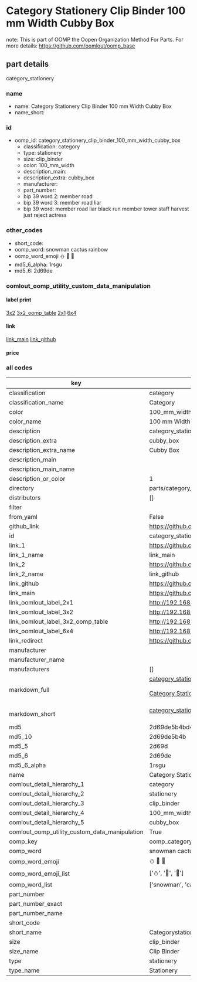 # Category Stationery Clip Binder 100 mm Width Cubby Box  

note: This is part of OOMP the Oopen Organization Method For Parts. For more details: https://github.com/oomlout/oomp_base

##  part details
  



category_stationery



### name
* name: Category Stationery Clip Binder 100 mm Width Cubby Box
* name_short: 
### id
* oomp_id: category_stationery_clip_binder_100_mm_width_cubby_box
  * classification: category
  * type: stationery
  * size: clip_binder
  * color: 100_mm_width
  * description_main: 
  * description_extra: cubby_box
  * manufacturer: 
  * part_number: 
  * bip 39 word 2: member road
  * bip 39 word 3: member road liar
  * bip 39 word: member road liar black run member tower staff harvest just reject actress

### other_codes
* short_code: 
* oomp_word: snowman cactus rainbow
* oomp_word_emoji :snowman: :cactus: :rainbow:
* md5_6_alpha: 1rsgu
* md5_6: 2d69de






### oomlout_oomp_utility_custom_data_manipulation
#### label print
[3x2](http://192.168.1.245:1112/?label=oomp%201rsgu)
[3x2_oomp_table](http://192.168.1.108:1112/?label=oomp%201rsgu)
[2x1](http://192.168.1.242:1112/?label=oomp%201rsgu)
[6x4](http://192.168.1.55:1112/?label=oomp%201rsgu)    

#### link

[link_main](https://github.com/oomlout/oomlout_oomp_version_1_messy/tree/main/parts/category_stationery_clip_binder_100_mm_width_cubby_box) [link_github](https://github.com/oomlout/oomlout_oomp_version_1_messy/tree/main/parts/category_stationery_clip_binder_100_mm_width_cubby_box)                             

#### price







### all codes 
| key | value |  
| --- | --- |  
| classification | category |  
| classification_name | Category |  
| color | 100_mm_width |  
| color_name | 100 mm Width |  
| description | category_stationery |  
| description_extra | cubby_box |  
| description_extra_name | Cubby Box |  
| description_main |  |  
| description_main_name |  |  
| description_or_color | 1  |  
| directory | parts/category_stationery_clip_binder_100_mm_width_cubby_box |  
| distributors | [] |  
| filter |  |  
| from_yaml | False |  
| github_link | https://github.com/oomlout/oomlout_oomp_part_src/tree/main/parts/category_stationery_clip_binder_100_mm_width_cubby_box |  
| id | category_stationery_clip_binder_100_mm_width_cubby_box |  
| link_1 | https://github.com/oomlout/oomlout_oomp_version_1_messy/tree/main/parts/category_stationery_clip_binder_100_mm_width_cubby_box |  
| link_1_name | link_main |  
| link_2 | https://github.com/oomlout/oomlout_oomp_version_1_messy/tree/main/parts/category_stationery_clip_binder_100_mm_width_cubby_box |  
| link_2_name | link_github |  
| link_github | https://github.com/oomlout/oomlout_oomp_version_1_messy/tree/main/parts/category_stationery_clip_binder_100_mm_width_cubby_box |  
| link_main | https://github.com/oomlout/oomlout_oomp_version_1_messy/tree/main/parts/category_stationery_clip_binder_100_mm_width_cubby_box |  
| link_oomlout_label_2x1 | http://192.168.1.242:1112/?label=oomp%201rsgu |  
| link_oomlout_label_3x2 | http://192.168.1.245:1112/?label=oomp%201rsgu |  
| link_oomlout_label_3x2_oomp_table | http://192.168.1.108:1112/?label=oomp%201rsgu |  
| link_oomlout_label_6x4 | http://192.168.1.55:1112/?label=oomp%201rsgu |  
| link_redirect | https://github.com/oomlout/oomlout_oomp_version_1_messy/tree/main/parts/category_stationery_clip_binder_100_mm_width_cubby_box |  
| manufacturer |  |  
| manufacturer_name |  |  
| manufacturers | [] |  
| markdown_full | [category_stationery_clip_binder_100_mm_width_cubby_box](none)<br>[](none)<br>[Category Stationery Clip Binder 100 Mm Width Cubby Box](none)<br><br> |  
| markdown_short | [category_stationery_clip_binder_100_mm_width_cubby_box](none)<br><br> |  
| md5 | 2d69de5b4bd41cc62b5ea16f01aebc56 |  
| md5_10 | 2d69de5b4b |  
| md5_5 | 2d69d |  
| md5_6 | 2d69de |  
| md5_6_alpha | 1rsgu |  
| name | Category Stationery Clip Binder 100 mm Width Cubby Box |  
| oomlout_detail_hierarchy_1 | category |  
| oomlout_detail_hierarchy_2 | stationery |  
| oomlout_detail_hierarchy_3 | clip_binder |  
| oomlout_detail_hierarchy_4 | 100_mm_width |  
| oomlout_detail_hierarchy_5 | cubby_box |  
| oomlout_oomp_utility_custom_data_manipulation | True |  
| oomp_key | oomp_category_stationery_clip_binder_100_mm_width_cubby_box |  
| oomp_word | snowman cactus rainbow |  
| oomp_word_emoji | :snowman: :cactus: :rainbow: |  
| oomp_word_emoji_list | [':snowman:', ':cactus:', ':rainbow:'] |  
| oomp_word_list | ['snowman', 'cactus', 'rainbow'] |  
| part_number |  |  
| part_number_exact |  |  
| part_number_name |  |  
| short_code |  |  
| short_name | Categorystationery |  
| size | clip_binder |  
| size_name | Clip Binder |  
| type | stationery |  
| type_name | Stationery |  
